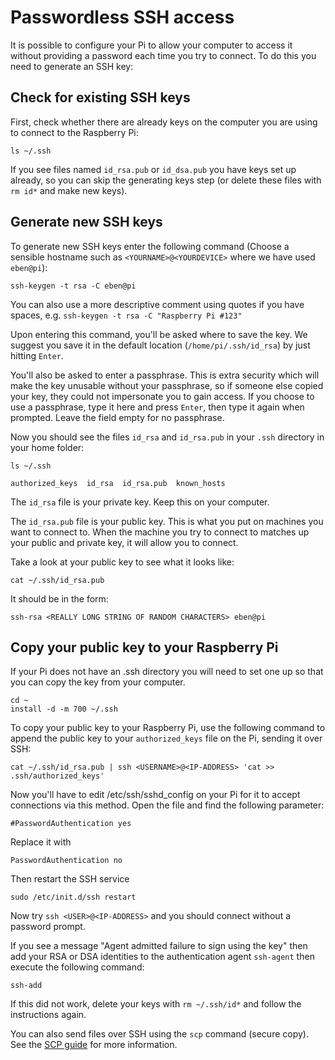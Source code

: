 # Passwordless SSH access

It is possible to configure your Pi to allow your computer to access it without providing a password each time you try to connect. To do this you need to generate an SSH key:

## Check for existing SSH keys

First, check whether there are already keys on the computer you are using to connect to the Raspberry Pi:

```
ls ~/.ssh
```

If you see files named `id_rsa.pub` or `id_dsa.pub` you have keys set up already, so you can skip the generating keys step (or delete these files with `rm id*` and make new keys).

## Generate new SSH keys

To generate new SSH keys enter the following command (Choose a sensible hostname such as `<YOURNAME>@<YOURDEVICE>` where we have used `eben@pi`):

```
ssh-keygen -t rsa -C eben@pi
```

You can also use a more descriptive comment using quotes if you have spaces, e.g. `ssh-keygen -t rsa -C "Raspberry Pi #123"`

Upon entering this command, you'll be asked where to save the key. We suggest you save it in the default location (`/home/pi/.ssh/id_rsa`) by just hitting `Enter`.

You'll also be asked to enter a passphrase. This is extra security which will make the key unusable without your passphrase, so if someone else copied your key, they could not impersonate you to gain access. If you choose to use a passphrase, type it here and press `Enter`, then type it again when prompted. Leave the field empty for no passphrase.

Now you should see the files `id_rsa` and `id_rsa.pub` in your `.ssh` directory in your home folder:

```
ls ~/.ssh
```

```
authorized_keys  id_rsa  id_rsa.pub  known_hosts
```

The `id_rsa` file is your private key. Keep this on your computer.

The `id_rsa.pub` file is your public key. This is what you put on machines you want to connect to. When the machine you try to connect to matches up your public and private key, it will allow you to connect.

Take a look at your public key to see what it looks like:

```
cat ~/.ssh/id_rsa.pub
```

It should be in the form:

```
ssh-rsa <REALLY LONG STRING OF RANDOM CHARACTERS> eben@pi
```

## Copy your public key to your Raspberry Pi

If your Pi does not have an .ssh directory you will need to set one up so that you can copy the key from your computer.

```
cd ~
install -d -m 700 ~/.ssh
```

To copy your public key to your Raspberry Pi, use the following command to append the public key to your `authorized_keys` file on the Pi, sending it over SSH:

```
cat ~/.ssh/id_rsa.pub | ssh <USERNAME>@<IP-ADDRESS> 'cat >> .ssh/authorized_keys'
```

Now you'll have to edit /etc/ssh/sshd_config on your Pi for it to accept connections via this method. Open the file and find the following parameter:
```
#PasswordAuthentication yes
```

Replace it with
```
PasswordAuthentication no
```

Then restart the SSH service
```
sudo /etc/init.d/ssh restart
```

Now try `ssh <USER>@<IP-ADDRESS>` and you should connect without a password prompt.

If you see a message "Agent admitted failure to sign using the key" then add your RSA or DSA identities to the authentication agent `ssh-agent` then execute the following command:  
```
ssh-add
```

If this did not work, delete your keys with `rm ~/.ssh/id*` and follow the instructions again.

You can also send files over SSH using the `scp` command (secure copy). See the [SCP guide](scp.md) for more information.
